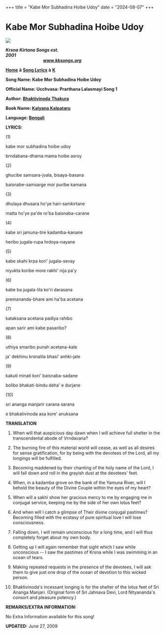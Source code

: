 +++
title = "Kabe Mor Subhadina Hoibe Udoy"
date = "2024-08-07"
+++

# Kabe Mor Subhadina Hoibe Udoy
**[![](http://kksongs.org/image_files/image002.jpg)](http://kksongs.org/)**

**_Krsna_** **_Kirtana Songs est. 2001_**                                                                                                                                                      **_www.kksongs.org_**

**[Home](http://kksongs.org/)** **à** **[Song Lyrics](http://kksongs.org/lyrics.html)** **à** **[K](http://kksongs.org/songs/song_k.html)**

**Song Name: Kabe Mor Subhadina Hoibe Udoy**

**Official Name: Ucchvasa: Prarthana Lalasmayi Song 1**

**Author:** [**Bhaktivinoda** **Thakura**](http://kksongs.org/authors/list/bhaktivinoda.html)

**Book Name: [Kalyana Kalpataru](http://kksongs.org/authors/kalyanakalpataru.html)**

**Language: [Bengali](http://kksongs.org/language/list/bengali.html)**

**LYRICS:**

(1)

kabe mor subhadina hoibe udoy

brndabana-dhama mama hoibe asroy

(2)

ghucibe samsara-jvala, bisaya-basana

baisnabe-samsarge mor puribe kamana

(3)

dhulaya dhusara ho'ye hari-samkirtane

matta ho'ye pa'de ro'ba baisnaba-carane

(4)

kabe sri jamuna\-tire kadamba-kanane

heribo jugala-rupa hrdoya-nayane

(5)

kabe skahi krpa kori' jugala-sevay

niyukta koribe more rakhi' nija pa'y

(6)

kabe ba jugala-lila ko'ri darasana

premananda-bhare ami ha'ba acetana

(7)

kataksana acetana padiya rahibo

apan sarir ami kabe pasaribo?

(8)

uthiya smaribo punah acetana\-kale

ja' dekhinu krsnalila bhasi' anhki-jale

(9)

kakuti minati kori' baisnaba-sadane

bolibo bhakati-bindu deha' e durjane

(10)

sri ananga manjarir carana sarana

e bhakativinoda asa kore' anuksana

**TRANSLATION**

1) When will that auspicious day dawn when I will achieve full shelter in the transcendental abode of Vrndavana?

2) The burning fire of this material world will cease, as well as all desires for sense gratification, for by being with the devotees of the Lord, all my longings will be fulfilled.

3) Becoming maddened by their chanting of the holy name of the Lord, I will fall down and roll in the grayish dust at the devotees' feet.

4) When, in a kadamba grove on the bank of the Yamuna River, will I behold the beauty of the Divine Couple within the eyes of my heart?

5) When will a sakhi show her gracious mercy to me by engaging me in conjugal service, keeping me by the side of her own lotus feet?

6) And when will I catch a glimpse of Their divine conjugal pastimes? Becoming filled with the ecstasy of pure spiritual love I will lose consciousness.

7) Falling down, I will remain unconscious for a long time, and I will thus completely forget about my own body.

8) Getting up I will again remember that sight which I saw while unconscious -- I saw the pastimes of Krsna while I was swimming in an ocean of tears.

9) Making repeated requests in the presence of the devotees, I will ask them to give just one drop of the ocean of devotion to this wicked person.

10) Bhaktivinoda's incessant longing is for the shelter of the lotus feet of Sri Ananga Manjari. (Original form of Sri Jahnava Devi, Lord Nityananda's consort and pleasure potency.)

**REMARKS/EXTRA INFORMATION:**

No Extra Information available for this song!

**UPDATED:** June 27, 2009